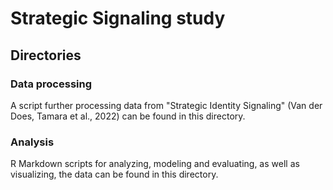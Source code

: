# Strategic Signaling study

## Directories

### Data processing

A script further processing data from "Strategic Identity Signaling" (Van der Does, Tamara et al., 2022) can be found in this directory.

### Analysis

R Markdown scripts for analyzing, modeling and evaluating, as well as visualizing, the data can be found in this directory.

